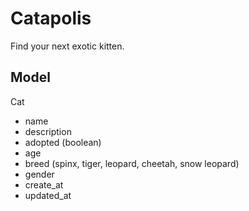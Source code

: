# Catapolis

Find your next exotic kitten.

## Model

Cat

- name
- description
- adopted (boolean)
- age
- breed (spinx, tiger, leopard, cheetah, snow leopard)
- gender
- create_at
- updated_at
